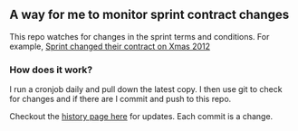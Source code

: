 ## A way for me to monitor sprint contract changes

This repo watches for changes in the sprint terms and conditions. For example, [Sprint changed their contract on Xmas 2012](https://github.com/jamescharlesworth/sprintcontractchange/commit/0430bb0f6b38401e22a4f8aef6234802efb03323#legal_terms_privacy_popup.shtml)

### How does it work?

I run a cronjob daily and pull down the latest copy. I then use git to check for changes and if there are I commit and push to this repo.

Checkout the [history page here](https://github.com/jamescharlesworth/sprintcontractchange/commits/master/legal_terms_privacy_popup.shtml) for updates. Each commit is a change.
